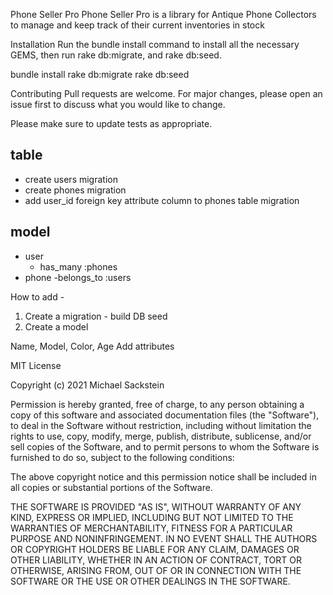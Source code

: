 Phone Seller Pro
Phone Seller Pro is a library for Antique Phone Collectors to manage and keep track of their current inventories in stock

Installation
Run the bundle install command to install all the necessary GEMS, then run rake db:migrate, and rake db:seed.

bundle install
rake db:migrate
rake db:seed

Contributing
Pull requests are welcome. For major changes, please open an issue first to discuss what you would like to change.

Please make sure to update tests as appropriate.

## table
  - create users migration
  - create phones migration
  - add user_id foreign key attribute column to phones table migration
## model
  - user
    - has_many :phones
  - phone
    -belongs_to :users

How to add -

1. Create a migration - build DB seed
2. Create a model

Name, Model, Color, Age
Add attributes

MIT License

Copyright (c) 2021 Michael Sackstein

Permission is hereby granted, free of charge, to any person obtaining a copy
of this software and associated documentation files (the "Software"), to deal
in the Software without restriction, including without limitation the rights
to use, copy, modify, merge, publish, distribute, sublicense, and/or sell
copies of the Software, and to permit persons to whom the Software is
furnished to do so, subject to the following conditions:

The above copyright notice and this permission notice shall be included in all
copies or substantial portions of the Software.

THE SOFTWARE IS PROVIDED "AS IS", WITHOUT WARRANTY OF ANY KIND, EXPRESS OR
IMPLIED, INCLUDING BUT NOT LIMITED TO THE WARRANTIES OF MERCHANTABILITY,
FITNESS FOR A PARTICULAR PURPOSE AND NONINFRINGEMENT. IN NO EVENT SHALL THE
AUTHORS OR COPYRIGHT HOLDERS BE LIABLE FOR ANY CLAIM, DAMAGES OR OTHER
LIABILITY, WHETHER IN AN ACTION OF CONTRACT, TORT OR OTHERWISE, ARISING FROM,
OUT OF OR IN CONNECTION WITH THE SOFTWARE OR THE USE OR OTHER DEALINGS IN THE
SOFTWARE.
